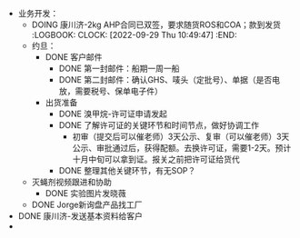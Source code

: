 - 业务开发：
	- DOING 康川济-2kg AHP合同已双签，要求随货ROS和COA；款到发货
	  :LOGBOOK:
	  CLOCK: [2022-09-29 Thu 10:49:47]
	  :END:
	- 约旦：
		- DONE 客户邮件
			- DONE 第一封邮件：船期一周一船
			- DONE 第二封邮件：确认GHS、唛头（定批号）、单据（是否电放，需要税号、保单电子件）
		- 出货准备
			- DONE 溴甲烷-许可证申请发起
			- DONE 了解许可证的关键环节和时间节点，做好协调工作
				- 初审（提交后可以催老师）3天公示、复审（可以催老师）3天公示、审批通过后，获得配额。去换许可证，需要1-2天。预计十月中旬可以拿到证。报关之前把许可证给货代
			- DONE 整理其他关键环节，有无SOP？
	- 灭蝇剂视频跟进和协助
		- DONE 实验图片发晓薇
	- DONE Jorge新询盘产品找工厂
- DONE 康川济-发送基本资料给客户
-